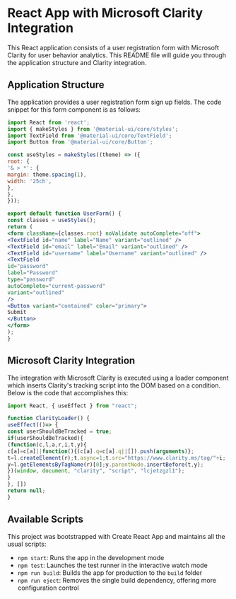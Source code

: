 # React App with Microsoft Clarity Integration

This React application consists of a user registration form with Microsoft Clarity for user behavior analytics. This README file will guide you through the application structure and Clarity integration.

## Application Structure

The application provides a user registration form sign up fields. The code snippet for this form component is as follows:

```jsx
import React from 'react';
import { makeStyles } from '@material-ui/core/styles';
import TextField from '@material-ui/core/TextField';
import Button from '@material-ui/core/Button';

const useStyles = makeStyles((theme) => ({
root: {
'& > *': {
margin: theme.spacing(1),
width: '25ch',
},
},
}));

export default function UserForm() {
const classes = useStyles();
return (
<form className={classes.root} noValidate autoComplete="off">
<TextField id="name" label="Name" variant="outlined" />
<TextField id="email" label="Email" variant="outlined" />
<TextField id="username" label="Username" variant="outlined" />
<TextField
id="password"
label="Password"
type="password"
autoComplete="current-password"
variant="outlined"
/>
<Button variant="contained" color="primary">
Submit
</Button>
</form>
);
}
```

## Microsoft Clarity Integration

The integration with Microsoft Clarity is executed using a loader component which inserts Clarity's tracking script into the DOM based on a condition. Below is the code that accomplishes this:

```jsx
import React, { useEffect } from "react";

function ClarityLoader() {
useEffect(()=> {
const userShouldBeTracked = true;
if(userShouldBeTracked){
(function(c,l,a,r,i,t,y){
c[a]=c[a]||function(){(c[a].q=c[a].q||[]).push(arguments)};
t=l.createElement(r);t.async=1;t.src="https://www.clarity.ms/tag/"+i;
y=l.getElementsByTagName(r)[0];y.parentNode.insertBefore(t,y);
})(window, document, "clarity", "script", "lcjetzgzl1");
}
}, [])
return null;
}
```

## Available Scripts
This project was bootstrapped with Create React App and maintains all the usual scripts:

- `npm start`: Runs the app in the development mode
- `npm test`: Launches the test runner in the interactive watch mode
- `npm run build`: Builds the app for production to the `build` folder
- `npm run eject`: Removes the single build dependency, offering more configuration control
